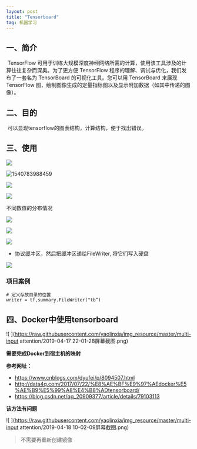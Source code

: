 ```yaml
---
layout: post
title: "Tensorboard"
tag: 机器学习
---
```


## 一、简介

​	TensorFlow 可用于训练大规模深度神经网络所需的计算，使用该工具涉及的计算往往复杂而深奥。为了更方便 TensorFlow 程序的理解、调试与优化，我们发布了一套名为 TensorBoard 的可视化工具。您可以用 TensorBoard 来展现 TensorFlow 图，绘制图像生成的定量指标图以及显示附加数据（如其中传递的图像）。



## 二、目的

​	可以显现tensorflow的图表结构，计算结构，便于找出错误。



## 三、使用

![](https://ws1.sinaimg.cn/large/e93305edgy1fwoxl8rnb9j20su0h9wlr.jpg)

![1540783988459](C:\Users\yao\AppData\Roaming\Typora\typora-user-images\1540783988459.png)

![](https://ws1.sinaimg.cn/large/e93305edgy1fwoxssz880j20xw0f1qic.jpg)

![](https://ws1.sinaimg.cn/large/e93305edgy1fwoxtfm878j210w0ch7fm.jpg)

不同数值的分布情况

![](https://ws1.sinaimg.cn/large/e93305edgy1fwoxujj3bzj20ho057ac1.jpg)

![](https://ws1.sinaimg.cn/large/e93305edgy1fwoxv362fpj20za09iqap.jpg)

![](https://ws1.sinaimg.cn/large/e93305edgy1fwoxvie10wj20oe0e4jw2.jpg)

- 协议缓冲区，然后把缓冲区递给FileWriter, 将它们写入硬盘

![](https://ws1.sinaimg.cn/large/e93305edgy1fwoxxszjdyj20hq0am44v.jpg)

### 项目案例

~~~
# 定义存放目录的位置
writer = tf,summary.FileWriter("tb“)
~~~



## **四、Docker中使用tensorboard**

![ ](https://raw.githubusercontent.com/yaolinxia/img_resource/master/multi-input attention/2019-04-17 22-01-28屏幕截图.png)

**需要完成Docker到宿主机的映射**

**参考网址：**

- <https://www.cnblogs.com/dyufei/p/8094507.html>
- <http://data4q.com/2017/07/22/%E8%AE%BF%E9%97%AEdocker%E5%AE%B9%E5%99%A8%E4%B8%ADtensorboard/>
- <https://blog.csdn.net/qq_20909377/article/details/79103113>

**该方法有问题**

![ ](https://raw.githubusercontent.com/yaolinxia/img_resource/master/multi-input attention/2019-04-18 10-02-09屏幕截图.png)

> 不需要再重新创建镜像




